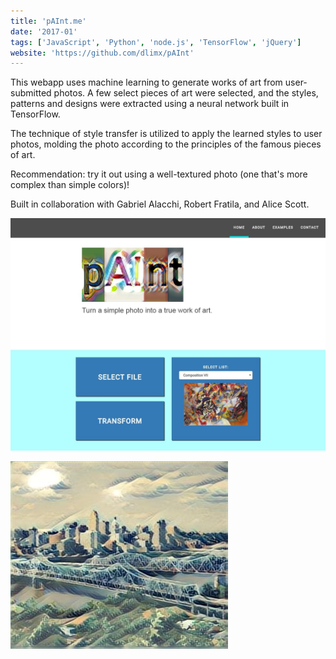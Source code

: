 ```yaml
---
title: 'pAInt.me'
date: '2017-01'
tags: ['JavaScript', 'Python', 'node.js', 'TensorFlow', 'jQuery']
website: 'https://github.com/dlimx/pAInt'
---
```


This webapp uses machine learning to generate works of art from user-submitted photos. A few select pieces of art were selected, and the styles, patterns and designs were extracted using a neural network built in TensorFlow.

The technique of style transfer is utilized to apply the learned styles to user photos, molding the photo according to the principles of the famous pieces of art.

Recommendation: try it out using a well-textured photo (one that's more complex than simple colors)!

Built in collaboration with Gabriel Alacchi, Robert Fratila, and Alice Scott.

![alt text](paint1-min.jpg 'Sunset over a beautiful city')

![alt text](paint2-min.jpg 'Sunset over a beautiful city')
